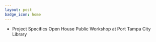 ```yaml
---
layout: post
badge_icon: home
---
```


* Project Specifics Open House Public Workshop at Port Tampa City Library 

